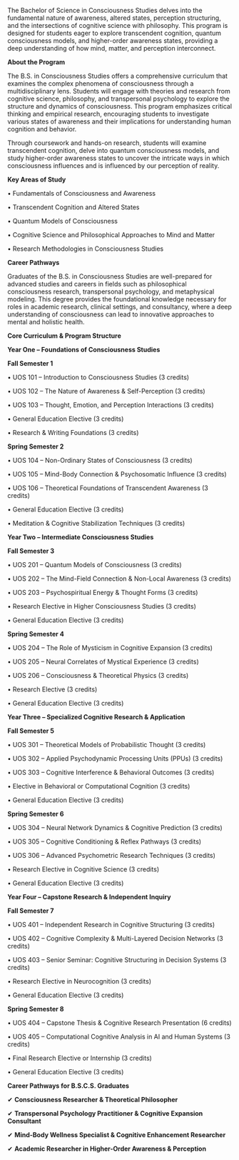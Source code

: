The Bachelor of Science in Consciousness Studies delves into the fundamental nature of awareness, altered states, perception structuring, and the intersections of cognitive science with philosophy. This program is designed for students eager to explore transcendent cognition, quantum consciousness models, and higher-order awareness states, providing a deep understanding of how mind, matter, and perception interconnect.

**About the Program**

The B.S. in Consciousness Studies offers a comprehensive curriculum that examines the complex phenomena of consciousness through a multidisciplinary lens. Students will engage with theories and research from cognitive science, philosophy, and transpersonal psychology to explore the structure and dynamics of consciousness. This program emphasizes critical thinking and empirical research, encouraging students to investigate various states of awareness and their implications for understanding human cognition and behavior.

Through coursework and hands-on research, students will examine transcendent cognition, delve into quantum consciousness models, and study higher-order awareness states to uncover the intricate ways in which consciousness influences and is influenced by our perception of reality.

**Key Areas of Study**

•	Fundamentals of Consciousness and Awareness

•	Transcendent Cognition and Altered States

•	Quantum Models of Consciousness

•	Cognitive Science and Philosophical Approaches to Mind and Matter

•	Research Methodologies in Consciousness Studies

**Career Pathways**

Graduates of the B.S. in Consciousness Studies are well-prepared for advanced studies and careers in fields such as philosophical consciousness research, transpersonal psychology, and metaphysical modeling. This degree provides the foundational knowledge necessary for roles in academic research, clinical settings, and consultancy, where a deep understanding of consciousness can lead to innovative approaches to mental and holistic health.

**Core Curriculum & Program Structure**

**Year One – Foundations of Consciousness Studies**

**Fall Semester 1**

•	UOS 101 – Introduction to Consciousness Studies (3 credits)

•	UOS 102 – The Nature of Awareness & Self-Perception (3 credits)

•	UOS 103 – Thought, Emotion, and Perception Interactions (3 credits)

•	General Education Elective (3 credits)

•	Research & Writing Foundations (3 credits)

**Spring Semester 2**

•	UOS 104 – Non-Ordinary States of Consciousness (3 credits)

•	UOS 105 – Mind-Body Connection & Psychosomatic Influence (3 credits)

•	UOS 106 – Theoretical Foundations of Transcendent Awareness (3 credits)

•	General Education Elective (3 credits)

•	Meditation & Cognitive Stabilization Techniques (3 credits)

**Year Two – Intermediate Consciousness Studies**

**Fall Semester 3**

•	UOS 201 – Quantum Models of Consciousness (3 credits)

•	UOS 202 – The Mind-Field Connection & Non-Local Awareness (3 credits)

•	UOS 203 – Psychospiritual Energy & Thought Forms (3 credits)

•	Research Elective in Higher Consciousness Studies (3 credits)

•	General Education Elective (3 credits)

**Spring Semester 4**

•	UOS 204 – The Role of Mysticism in Cognitive Expansion (3 credits)

•	UOS 205 – Neural Correlates of Mystical Experience (3 credits)

•	UOS 206 – Consciousness & Theoretical Physics (3 credits)

•	Research Elective (3 credits)

•	General Education Elective (3 credits)

**Year Three – Specialized Cognitive Research & Application**

**Fall Semester 5**

•	UOS 301 – Theoretical Models of Probabilistic Thought (3 credits)

•	UOS 302 – Applied Psychodynamic Processing Units (PPUs) (3 credits)

•	UOS 303 – Cognitive Interference & Behavioral Outcomes (3 credits)

•	Elective in Behavioral or Computational Cognition (3 credits)

•	General Education Elective (3 credits)

**Spring Semester 6**

•	UOS 304 – Neural Network Dynamics & Cognitive Prediction (3 credits)

•	UOS 305 – Cognitive Conditioning & Reflex Pathways (3 credits)

•	UOS 306 – Advanced Psychometric Research Techniques (3 credits)

•	Research Elective in Cognitive Science (3 credits)

•	General Education Elective (3 credits)

**Year Four – Capstone Research & Independent Inquiry**

**Fall Semester 7**

•	UOS 401 – Independent Research in Cognitive Structuring (3 credits)

•	UOS 402 – Cognitive Complexity & Multi-Layered Decision Networks (3 credits)

•	UOS 403 – Senior Seminar: Cognitive Structuring in Decision Systems (3 credits)

•	Research Elective in Neurocognition (3 credits)

•	General Education Elective (3 credits)

**Spring Semester 8**

•	UOS 404 – Capstone Thesis & Cognitive Research Presentation (6 credits)

•	UOS 405 – Computational Cognitive Analysis in AI and Human Systems (3 credits)

•	Final Research Elective or Internship (3 credits)

•	General Education Elective (3 credits)

**Career Pathways for B.S.C.S. Graduates**

✔ **Consciousness Researcher & Theoretical Philosopher**

✔ **Transpersonal Psychology Practitioner & Cognitive Expansion Consultant**

✔ **Mind-Body Wellness Specialist & Cognitive Enhancement Researcher**

✔ **Academic Researcher in Higher-Order Awareness & Perception**